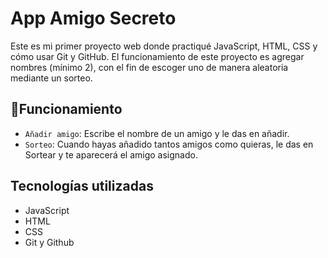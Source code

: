 <h1> App Amigo Secreto </h1>

Este es mi primer proyecto web donde practiqué JavaScript, HTML, CSS y cómo usar Git y GitHub.
El funcionamiento de este proyecto es agregar nombres (mínimo 2), con el fin de escoger uno de manera aleatoria mediante un sorteo.

## :hammer:Funcionamiento
- `Añadir amigo`: Escribe el nombre de un amigo y le das en añadir.
- `Sorteo`: Cuando hayas añadido tantos amigos como quieras, le das en Sortear y te aparecerá el amigo asignado.

## Tecnologías utilizadas
- JavaScript
- HTML
- CSS
- Git y Github
